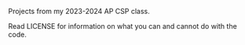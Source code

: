 Projects from my 2023-2024 AP CSP class.

Read LICENSE for information on what you can and cannot do with the code.

